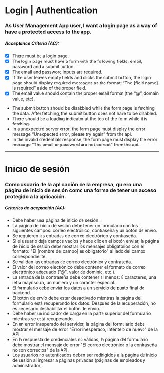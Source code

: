 # Login | Authentication

### As User Management App user, I want a login page as a way of have a protected access to the app.

##### Acceptance Criteria (AC):

- [x] There must be a login page.
- [x] The login page must have a form with the following fields: email, password and
      a submit button.
- [x] The email and password inputs are required.
- [x] If the user leaves empty fields and clicks the submit button, the login page
      should display required messages as the format: “The [field name] is required”
      aside of the proper field.
- [x] The email value should contain the proper email format (the “@”, domain value,
      etc).
- The submit button should be disabbled while the form page is fetching the
  data. After fetching, the submit button does not have to be disabled.
- There should be a loading indicator at the top of the form while it is
  fetching.
- In a unexpected server error, the form page must display the error message
  “Unexpected error, please try again” from the api.
- In the invalid credentials response, the form page must display the error
  message “The email or password are not correct” from the api.

---

# Inicio de sesión

### Como usuario de la aplicación de la empresa, quiero una página de inicio de sesión como una forma de tener un acceso protegido a la aplicación.

##### Criterios de aceptación (AC):

- Debe haber una página de inicio de sesión.
- La página de inicio de sesión debe tener un formulario con los siguientes
  campos: correo electrónico, contraseña y un botón de envío.
- Se requieren las entradas de correo electrónico y contraseña.
- Si el usuario deja campos vacíos y hace clic en el botón enviar, la página de
  inicio de sesión debe mostrar los mensajes obligatorios con el formato: "El
  [nombre del campo] es obligatorio" al lado del campo correspondiente.
- Se validan las entradas de correo electrónico y contraseña.
- El valor del correo electrónico debe contener el formato de correo electrónico
  adecuado ("@", valor de dominio, etc.).
- La entrada de la contraseña debe contener al menos: 8 caracteres, una letra
  mayúscula, un número y un carácter especial.
- El formulario debe enviar los datos a un servicio de punto final de backend.
- El botón de envío debe estar desactivado mientras la página del formulario
  está recuperando los datos. Después de la recuperación, no es necesario
  deshabilitar el botón de envío.
- Debe haber un indicador de carga en la parte superior del formulario mientras
  se está recuperando.
- En un error inesperado del servidor, la página del formulario debe mostrar el
  mensaje de error "Error inesperado, inténtelo de nuevo" de la API.
- En la respuesta de credenciales no válidas, la página del formulario debe
  mostrar el mensaje de error "El correo electrónico o la contraseña no son
  correctos" de la API.
- Los usuarios no autenticados deben ser redirigidos a la página de inicio de
  sesión al ingresar a páginas privadas (páginas de empleados y administrador).
